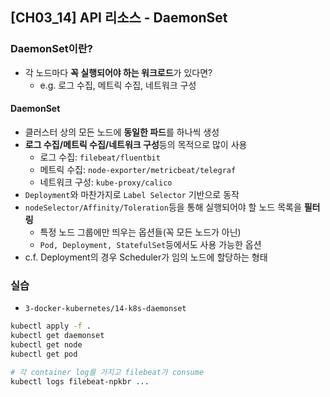 ## [CH03_14] API 리소스 - DaemonSet

### DaemonSet이란?
- 각 노드마다 **꼭 실행되어야 하는 워크로드**가 있다면?
  - e.g. 로그 수집, 메트릭 수집, 네트워크 구성

#### DaemonSet
- 클러스터 상의 모든 노드에 **동일한 파드**를 하나씩 생성
- **로그 수집/메트릭 수집/네트워크 구성**등의 목적으로 많이 사용
  - 로그 수집: `filebeat/fluentbit`
  - 메트릭 수집: `node-exporter/metricbeat/telegraf`
  - 네트워크 구성: `kube-proxy/calico`
- `Deployment`와 마찬가지로 `Label Selector` 기반으로 동작
- `nodeSelector/Affinity/Toleration`등을 통해 실행되어야 할 노드 목록을 **필터링**
  - 특정 노드 그룹에만 띄우는 옵션들(꼭 모든 노드가 아닌)
  - `Pod, Deployment, StatefulSet`등에서도 사용 가능한 옵션
- c.f. Deployment의 경우 Scheduler가 임의 노드에 할당하는 형태

### 실습
- `3-docker-kubernetes/14-k8s-daemonset`
```bash
kubectl apply -f .
kubectl get daemonset
kubectl get node
kubectl get pod

# 각 container log를 가지고 filebeat가 consume
kubectl logs filebeat-npkbr ...
```